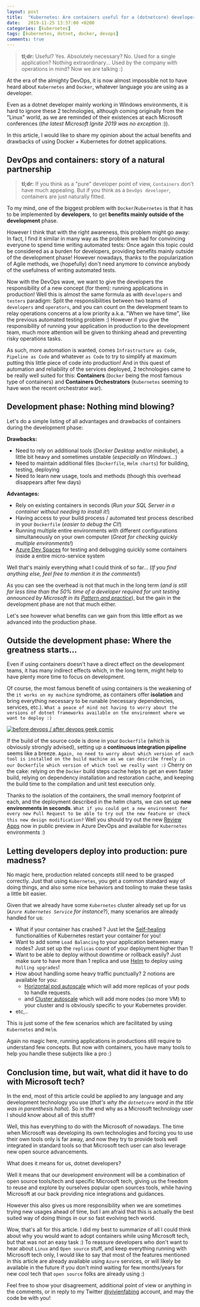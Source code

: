 ```yaml
---
layout: post
title:  "Kubernetes: Are containers useful for a (dotnetcore) developer?"
date:   2019-11-25 13:37:00 +0200
categories: [kubernetes]
tags: [kubernetes, dotnet, docker, devops]
comments: true
---
```


> **tl;dr:** Useful? Yes. Absolutely necessary? No. Used for a single application? Nothing extraordinary... Used by the company with operations in mind? Now we are talking :)

At the era of the almighty DevOps, it is now almost impossible not to have heard about `Kubernetes` and `Docker`, whatever language you are using as a developer.

Even as a dotnet developer mainly working in Windows environments, it is hard to ignore these 2 technologies, although coming originally from the "Linux" world, as we are reminded of their existences at each Microsoft conferences (*the latest Microsoft Ignite 2019 was no exception* :)).

In this article, I would like to share my opinion about the actual benefits and drawbacks of using Docker + Kubernetes for dotnet applications.

## DevOps and  containers: story of a natural partnership

> **tl;dr:** If you think as a "pure" developer point of view, `Containers` don't have much appealing. But if you think as a `DevOps developer`, containers are just naturally fitted.

To my mind, one of the biggest problem with `Docker`/`Kubernetes` is that it has to be implemented by **developers**, to get **benefits mainly outside of the development** phase.

However I think that with the right awareness, this problem might go away:
In fact, I find it similar in many way as the problem we had for convincing everyone to spend time writing automated tests: Once again this topic could be considered as a burden for developers, providing benefits mainly outside of the development phase! However nowadays, thanks to the popularization of Agile methods, we (hopefully) don't need anymore to convince anybody of the usefulness of writing automated tests.

Now with the DevOps wave, we want to give the developers the responsibility of a new concept (for them): running applications in production!
Well this is almost the same formula as with `developers` and `testers` paradigm: Split the responsibilities between two teams of `developers` and `operators`, and you can count on the development team to relay operations concerns at a low priority a.k.a. "When we have time", like the previous automated testing problem :)
However if you give the responsibility of running your application in production to the development team, much more attention will be given to thinking ahead and preventing risky operations tasks.

As such, more automation is wanted, comes `Infrastructure as Code`, `Pipeline as Code` and whatever `as Code` to try to simplify at maximum putting this little piece of code into production! 
And in this quest of automation and reliability of the services deployed, 2 technologies came to be really well suited for this: **Containers** (`Docker` being the most famous type of containers) and **Containers Orchestrators** (`Kubernetes` seeming to have won the recent orchestrator war).

## Development phase: Nothing mind blowing?

Let's do a simple listing of all advantages and drawbacks of containers during the development phase:

**Drawbacks:**
- Need to rely on additional tools (*Docker Desktop* and/or *minikube*), a little bit heavy and sometimes unstable (*especially on Windows...*)
- Need to maintain additional files (`Dockerfile`, `Helm charts`) for building, testing, deploying
- Need to learn new usage, tools and methods (though this overhead disappears after few days)

**Advantages:**
- Rely on existing containers in seconds (*Run your SQL Server in a container without needing to install it!*)
- Having access to your build process / automated test process described in your `Dockerfile` (*easier to debug the CI!*)
- Running multiple entire environments with different configurations simultaneously on your own computer (*Great for checking quickly multiple environments!*)
- [Azure Dev Spaces](https://docs.microsoft.com/en-us/azure/dev-spaces/about) for testing and debugging quickly some containers inside a entire micro-service system

Well that's mainly everything what I could think of so far... (*If you find anything else, feel free to mention it in the comments!*)

As you can see the overhead is not that much in the long term (*and is still far less time than the 50% time of a developer required for unit testing announced by Microsoft in its [Pattern and practice](https://docs.microsoft.com/en-us/previous-versions/msp-n-p/jj159336(v=pandp.10)#chapter-2-unit-testing-testing-the-inside)*), but the gain in the development phase are not that much either.

Let's see however what benefits can we gain from this little effort as we advanced into the production phase.

## Outside the development phase: Where the greatness starts...

Even if using containers doesn't have a direct effect on the development teams, it has many indirect effects which, in the long term, might help to have plenty more time to focus on development.

Of course, the most famous benefit of using containers is the weakening of the `it works on my machine` syndrome, as containers offer **isolation** and bring everything necessary to be runable (necessary dependencies, services, etc.). `What a peace of mind not having to worry about the versions of dotnet frameworks available on the environment where we want to deploy :)`

[![before devops / after devops geek comic](http://turnoff.us/image/en/before-devops-after-devops.png)
](http://turnoff.us/geek/before-devops-after-devops/)

If the build of the source code is done in your `Dockerfile` (which is obviously strongly advised), setting up a **continuous integration pipeline** seems like a breeze. `Again, no need to worry about which version of each tool is installed on the build machine as we can describe freely in our Dockerfile which version of which tool we really want :)`
Cherry on the cake: relying on the `Docker` build steps cache helps to get an even faster build, relying on dependency installation and restoration cache, and keeping the build time to the compilation and unit test execution only.

Thanks to the isolation of the containers, the small memory footprint of each, and the deployment described in the helm charts, we can set up **new environments in seconds**. `What if you could get a new environment for every new Pull Request to be able to try out the new feature or check this new design modification?` Well you should try out the new [Review Apps](https://docs.microsoft.com/en-us/azure/devops/pipelines/process/environments-kubernetes?view=azure-devops#setup-review-app) now in public preview in Azure DevOps and available for `Kubernetes` environments :)

## Letting developers deploy into production: pure madness?

No magic here, production related concepts still need to be grasped correctly. Just that using `Kubernetes`, you get a common standard way of doing things, and also some nice behaviors and tooling to make these tasks a little bit easier. 

Given that we already have some `Kubernetes` cluster already set up for us (*`Azure Kubernetes Service` for instance*?), many scenarios are already handled for us:
- What if your container has crashed ? Just let the [Self-healing](https://kubernetes.io/docs/concepts/overview/what-is-kubernetes/#why-you-need-kubernetes-and-what-can-it-do) functionalities of Kubernetes restart your container for you!
- Want to add some `Load Balancing` to your application between many nodes? Just set up the `replicas` count of your deployment higher than 1!
- Want to be able to deploy without downtime or rollback easily? Just make sure to have more than 1 replica and use [Helm](https://docs.bitnami.com/kubernetes/how-to/deploy-application-kubernetes-helm/#perform-rolling-updates-and-rollbacks) to deploy using `Rolling upgrades`!
- How about handling some heavy traffic punctually? 2 notions are available for you: 
  - [Horizontal pod autoscale](https://kubernetes.io/docs/tasks/run-application/horizontal-pod-autoscale/) which will add more replicas of your pods to handle requests.
  - and [Cluster autoscale](https://docs.microsoft.com/en-us/azure/aks/cluster-autoscaler) which will add more nodes (so more VM) to your cluster and is obviously specific to your Kubernetes provider.
- etc,..

This is just some of the few scenarios which are facilitated by using `Kubernetes` and `Helm`.

Again no magic here, running applications in productions still require to understand few concepts. But now with containers, you have many tools to help you handle these subjects like a pro :)

## Conclusion time, but wait, what did it have to do with Microsoft tech?

In the end, most of this article could be applied to any language and any development technology you use (*that's why the `dotnetcore` word in the title was in parenthesis haha*). So in the end why as a Microsoft technology user I should know about all of this stuff?

Well, this has everything to do with the Microsoft of nowadays. The time when Microsoft was developing its own technologies and forcing you to use their own tools only is far away, and now they try to provide tools well integrated in standard tools so that Microsoft tech user can also leverage new open source advancements.

What does it means for us, dotnet developers?

Well it means that our development environment will be a combination of open source tools/tech and specific Microsoft tech, giving us the freedom to reuse and explore by ourselves popular open sources tools, while having Microsoft at our back providing nice integrations and guidances.

However this also gives us more responsibility when we are sometimes trying new usages ahead of time, but I am afraid that this is actually the best suited way of doing things in our so fast evolving tech world.

Wow, that's all for this article. I did my best to summarize of all I could think about why you would want to adopt containers while using Microsoft tech, but that was not an easy task :)
To reassure developers who don't want to hear about `Linux` and `Open source` stuff, and keep everything running with Microsoft tech only, I would like to say that most of the features mentioned in this article are already available using `Azure` services, or will likely be available in the future if you don't mind waiting for few months/years for new cool tech that `open source` folks are already using :)

Feel free to show your disagreement, additional point of view or anything in the comments, or in reply to my Twitter [@vivienfabing](https://twitter.com/vivienfabing) account, and may the code be with you!